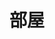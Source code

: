 ---
title: 部屋
description: 房间
kana: へや
pronunciation: heya
tone: 平板型
type: 名词
pubDate: 2024-06-29 00:00:04
---